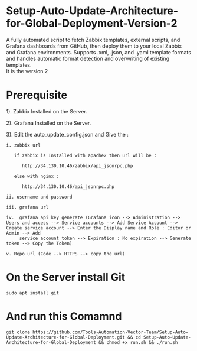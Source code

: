 # Setup-Auto-Update-Architecture-for-Global-Deployment-Version-2
A fully automated script to fetch Zabbix templates, external scripts, and Grafana dashboards from GitHub, then deploy them to your local Zabbix and Grafana environments. Supports .xml, .json, and .yaml template formats and handles automatic format detection and overwriting of existing templates.  
It is the version 2  

# Prerequisite
1). Zabbix Installed on the Server.

2). Grafana Installed on the Server.

3). Edit the auto_update_config.json and Give the : 

    i. zabbix url 
       
       if zabbix is Installed with apache2 then url will be :

          http://34.130.10.46/zabbix/api_jsonrpc.php

       else with nginx : 
          
          http://34.130.10.46/api_jsonrpc.php

    ii. username and password

    iii. grafana url

    iv.  grafana api key generate (Grafana icon --> Administration --> Users and access --> Service accounts --> Add Service Account --> Create service account --> Enter the Display name and Role : Editor or Admin --> Add 
         service account token --> Expiration : No expiration --> Generate token --> Copy the Token)

    v. Repo url (Code --> HTTPS --> copy the url)


# On the Server install Git 
    sudo apt install git
# And run this Comamnd 

    git clone https://github.com/Tools-Automation-Vector-Team/Setup-Auto-Update-Architecture-for-Global-Deployment.git && cd Setup-Auto-Update-Architecture-for-Global-Deployment && chmod +x run.sh && ./run.sh


